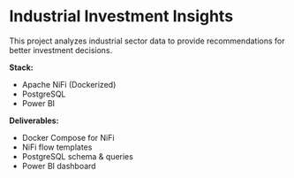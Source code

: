 # Industrial Investment Insights

This project analyzes industrial sector data to provide recommendations for better investment decisions.

**Stack:**
- Apache NiFi (Dockerized)
- PostgreSQL
- Power BI

**Deliverables:**
- Docker Compose for NiFi
- NiFi flow templates
- PostgreSQL schema & queries
- Power BI dashboard
